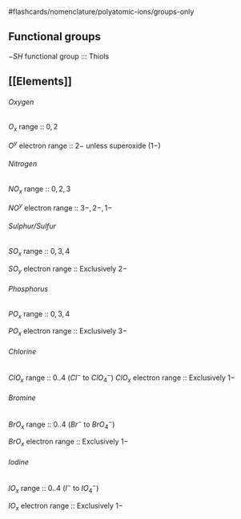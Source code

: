 #flashcards/nomenclature/polyatomic-ions/groups-only
## Functional groups
$-SH$ functional group ::: Thiols
<!--SR:!2023-08-08,3,250!2023-08-08,3,250-->

## [[Elements]]
<!-- The 0, 2 ranger -->
###### Oxygen
$O_{x}$ range :: $0, 2$
<!--SR:!2023-09-17,5,210-->
$O^{y}$ electron range :: $2-$ unless superoxide ($1-$)
<!--SR:!2023-08-06,1,230-->


<!-- The 0, 2, 3 ranger -->
###### Nitrogen
$NO_{x}$ range :: $0, 2, 3$
<!--SR:!2023-08-06,1,230-->
$NO^{y}$ electron range :: $3-, 2-, 1-$
<!--SR:!2023-08-06,1,230-->


<!-- The 0, 3, 4 rangers -->
###### Sulphur/Sulfur
$SO_{x}$ range :: $0, 3, 4$
<!--SR:!2023-08-06,1,230-->
$SO_{y}$ electron range :: Exclusively $2-$
<!--SR:!2023-08-08,3,250-->
###### Phosphorus
$PO_{x}$ range :: $0,3, 4$
<!--SR:!2023-08-06,1,230-->
$PO_{x}$ electron range :: Exclusively $3-$
<!--SR:!2023-08-06,1,230-->


<!-- The 0..4 rangers -->
###### Chlorine
$ClO_{x}$ range :: $0..4$ ($Cl^{-}$ to $ClO^{-}_{4}$)
$ClO_{x}$ electron range :: Exclusively $1-$

###### Bromine
$BrO_{x}$ range :: $0..4$ ($Br^{-}$ to $BrO_{4}^{-}$)
<!--SR:!2023-08-08,3,250-->
$BrO_{x}$ electron range :: Exclusively $1-$
<!--SR:!2023-08-08,3,250-->
###### Iodine
$IO_{x}$ range :: $0..4$ ($I^{-}$ to $IO_{4}^{-}$)
<!--SR:!2023-08-06,1,230-->
$IO_{x}$ electron range :: Exclusively $1-$
<!--SR:!2023-08-08,3,250-->

